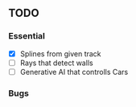 ## TODO

### Essential
- [x] Splines from given track
- [ ] Rays that detect walls
- [ ] Generative AI that controlls Cars

### Bugs

